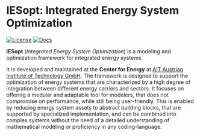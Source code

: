 # IESopt: Integrated Energy System Optimization

[![License](https://img.shields.io/github/license/ait-energy/IESopt.jl)](LICENSE)
[![Docs](https://img.shields.io/badge/docs-stable-blue.svg)](https://ait-energy.github.io/iesopt-py/)

**IESopt** (_Integrated Energy System Optimization_) is a modeling and optimization framework for integrated energy
systems.

It is developed and maintained at the **Center for Energy** at
[AIT Austrian Institute of Technology GmbH](https://www.ait.ac.at/). The framework is designed to support the
optimization of energy systems that are characterized by a high degree of integration between different energy carriers
and sectors. It focuses on offering a modular and adaptable tool for modelers, that does not compromise on performance,
while still being user-friendly. This is enabled by reducing energy system assets to abstract building blocks, that are
supported by specialized implementation, and can be combined into complex systems without the need of a detailed
understanding of mathematical modeling or proficiency in any coding-language.

<!--
## Development

Run the following to locally check the code:

```bash
ruff check .
black .
codespell .
```
-->

